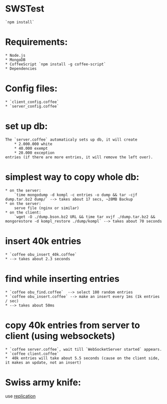 # SWSTest

    `npm install`

# Requirements:
    * Node.js
    * MongoDB
    * CoffeeScript `npm install -g coffee-script`
    * Dependencies

# Config files:
    * `client_config.coffee`
    * `server_config.coffee`

# set up db:
    The `server.coffee` automaticaly sets up db, it will create
        * 2.000.000 white
        * 40.000 exempt
        * 20.000 exception
    entries (if there are more entries, it will remove the left over).


# simplest way to copy whole db:
    * on the server:
        `time mongodump -d kompl -c entries -o dump && tar -cjf dump.tar.bz2 dump/` --> takes about 17 secs, ~28MB Backup
    * on the server:
        serve file (nginx or similar)
    * on the client:
        `wget -O ./dump.bson.bz2 URL && time tar xvjf ./dump.tar.bz2 && mongorestore -d kompl_restore ./dump/kompl` --> takes about 70 seconds

# insert 40k entries
    * `coffee obu_insert_40k.coffee`
    * --> takes about 2.3 seconds

# find while inserting entries
    * `coffee obu_find.coffee`  --> select 100 random entries
    * `coffee obu_insert.coffee` --> make an insert every 1ms (1k entries / sec)
    * --> takes about 50ms

# copy 40k entries from server to client (using websockets)
    * `coffee server.coffee`, wait till `WebSocketServer started` appears.
    * `coffee client.coffee`
    *  40k entries will take about 5.5 seconds (cause on the client side, it makes an update, not an insert)

# Swiss army knife:
use [replication](http://docs.mongodb.org/manual/replication/)
